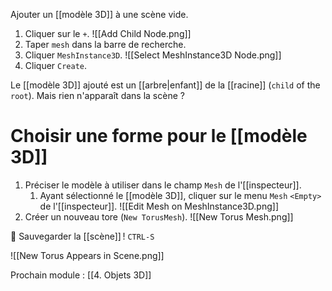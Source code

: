 Ajouter un [[modèle 3D]] à une scène vide.

1. Cliquer sur le `+`.
	![[Add Child Node.png]]
2. Taper `mesh` dans la barre de recherche.
3. Cliquer `MeshInstance3D`.
		![[Select MeshInstance3D Node.png]]
3. Cliquer `Create`.

Le [[modèle 3D]] ajouté est un [[arbre|enfant]] de la [[racine]] (`child` of the `root`). Mais rien n'apparaît dans la scène ?

Choisir une forme pour le [[modèle 3D]]
======

1. Préciser le modèle à utiliser dans le champ `Mesh` de l'[[inspecteur]].
	1. Ayant sélectionné le [[modèle 3D]], cliquer sur le menu `Mesh` `<Empty>` de l'[[inspecteur]].
		![[Edit Mesh on MeshInstance3D.png]]
2. Créer un nouveau tore (`New TorusMesh`).
	![[New Torus Mesh.png]]

💾 Sauvegarder la [[scène]] ! `CTRL-S`

![[New Torus Appears in Scene.png]]

Prochain module : [[4. Objets 3D]]